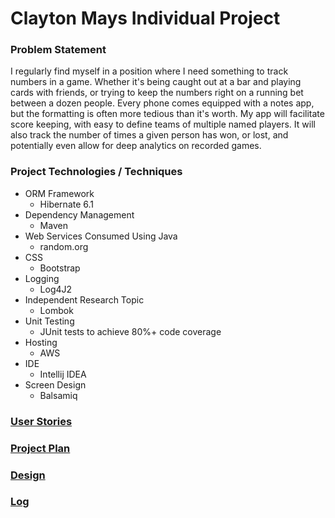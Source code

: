 # Clayton Mays Individual Project

### Problem Statement
I regularly find myself in a position where I need something to track numbers in a game. Whether it's being caught out at a bar and playing cards with friends, or trying to keep the numbers right on a running bet between a dozen people. Every phone comes equipped with a notes app, but the formatting is often more tedious than it's worth.
My app will facilitate score keeping, with easy to define teams of multiple named players. It will also track the number of times a given person has won, or lost, and potentially even allow for deep analytics on recorded games.  

### Project Technologies / Techniques

* ORM Framework
    * Hibernate 6.1
* Dependency Management
  * Maven
* Web Services Consumed Using Java
  * random.org
* CSS 
  * Bootstrap 
* Logging
  * Log4J2
* Independent Research Topic
  * Lombok
* Unit Testing
  * JUnit tests to achieve 80%+ code coverage
* Hosting
  * AWS 
* IDE 
  * Intellij IDEA
* Screen Design
  * Balsamiq

### [User Stories](DesignDocuments/UserStories.md)

### [Project Plan](DesignDocuments/ProjectPlan.md)

### [Design](DesignDocuments/Screens.md)

### [Log](DesignDocuments/TimeLog.md)